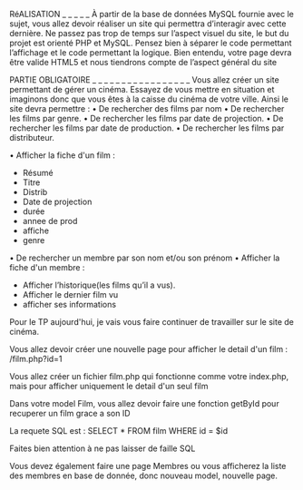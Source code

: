 RéALISATION _ _ _ _ _
À partir de la base de données MySQL fournie avec le sujet, vous allez devoir réaliser un site qui permettra
d’interagir avec cette dernière. Ne passez pas trop de temps sur l’aspect visuel du site, le but du projet
est orienté PHP et MySQL. Pensez bien à séparer le code permettant l’affichage et le code permettant la
logique. Bien entendu, votre page devra être valide HTML5 et nous tiendrons compte de l’aspect général
du site


PARTIE OBLIGATOIRE _ _ _ _ _ _ _ _ _ _ _ _ _ _ _ _ _
Vous allez créer un site permettant de gérer un cinéma. Essayez de vous mettre en situation et imaginons
donc que vous êtes à la caisse du cinéma de votre ville. Ainsi le site devra permettre :
• De rechercher des films par nom
• De rechercher les films par genre.
• De rechercher les films par date de projection.
• De rechercher les films par date de production.
• De rechercher les films par distributeur.

• Afficher la fiche d'un film :
- Résumé
- Titre
- Distrib
- Date de projection
- durée
- annee de prod
- affiche
- genre

• De rechercher un membre par son nom et/ou son prénom
• Afficher la fiche d'un membre :
- Afficher l’historique(les films qu’il a vus).
- Afficher le dernier film vu
- afficher ses informations

<!-- -----------------------TP--------------------------->

Pour le TP aujourd'hui, je vais vous faire continuer de travailler sur le site de cinéma.

Vous allez devoir créer une nouvelle page pour afficher le detail d'un film :
/film.php?id=1

Vous allez créer un fichier film.php qui fonctionne comme votre index.php, mais pour afficher uniquement le detail d'un seul film

Dans votre model Film, vous allez devoir faire une fonction getById pour recuperer un film grace a son ID

La requete SQL est :
SELECT * FROM film WHERE id = $id

Faites bien attention à ne pas laisser de faille SQL

Vous devez également faire une page Membres ou vous afficherez la liste des membres en base de donnée, donc nouveau model, nouvelle page.